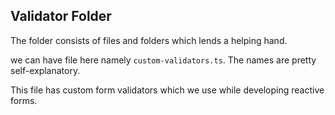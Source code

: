 ## Validator Folder

The folder consists of files and folders which lends a helping hand.

we can have file here namely `custom-validators.ts`. The names are pretty self-explanatory.

This file has custom form validators which we use while developing reactive forms.
